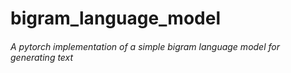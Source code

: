 # bigram_language_model
###### A pytorch implementation of a simple bigram language model for generating text
